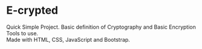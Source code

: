 # E-crypted
Quick Simple Project.  Basic definition of Cryptography and Basic Encryption Tools to use. <br>
Made with HTML, CSS, JavaScript and Bootstrap.
